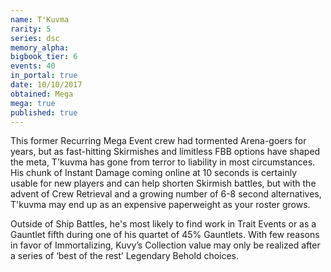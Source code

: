 ```yaml
---
name: T'Kuvma
rarity: 5
series: dsc
memory_alpha:
bigbook_tier: 6
events: 40
in_portal: true
date: 10/10/2017
obtained: Mega
mega: true
published: true
---
```


This former Recurring Mega Event crew had tormented Arena-goers for years, but as fast-hitting Skirmishes and limitless FBB options have shaped the meta, T'kuvma has gone from terror to liability in most circumstances. His chunk of Instant Damage coming online at 10 seconds is certainly usable for new players and can help shorten Skirmish battles, but with the advent of Crew Retrieval and a growing number of 6-8 second alternatives, T'kuvma may end up as an expensive paperweight as your roster grows.

Outside of Ship Battles, he's most likely to find work in Trait Events or as a Gauntlet fifth during one of his quartet of 45% Gauntlets. With few reasons in favor of Immortalizing, Kuvy’s Collection value may only be realized after a series of ‘best of the rest’ Legendary Behold choices.
